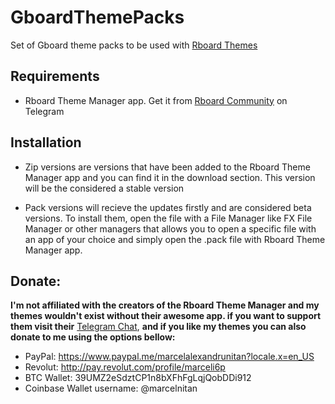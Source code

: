 # GboardThemePacks
Set of Gboard theme packs to be used with [Rboard Themes](https://forum.xda-developers.com/t/module-rboard-themes-more-themes-for-gboard.3840354/)

## Requirements
- Rboard Theme Manager app. Get it from [Rboard Community](t.me/gboardthemes) on Telegram

## Installation

- Zip versions are versions that have been added to the Rboard Theme Manager app and you can find it in the download section. This version will be the considered a stable version

- Pack versions will recieve the updates firstly and are considered beta versions. To install them, open the file with a File Manager like FX File Manager or other managers that allows you to open a specific file with an app of your choice and simply open the .pack file with Rboard Theme Manager app.

## Donate:

**I'm not affiliated with the creators of the Rboard Theme Manager and my themes wouldn't exist without their awesome app. if you want to support them visit their** [Telegram Chat](t.me/gboardthemes), **and if you like my themes you can also donate to me using the options bellow:**

 - PayPal: https://www.paypal.me/marcelalexandrunitan?locale.x=en_US
 - Revolut: http://pay.revolut.com/profile/marceli6p
 - BTC Wallet: 39UMZ2eSdztCP1n8bXFhFgLqjQobDDi912
 - Coinbase Wallet username: @marcelnitan
